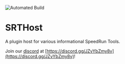 ![Automated Build](https://github.com/Squirrelies/SRTHost/actions/workflows/AutomatedRelease.yml/badge.svg)
# SRTHost
A plugin host for various informational SpeedRun Tools.

Join our [discord](https://discord.gg/JZvYbZmy8v) at [https://discord.gg/JZvYbZmy8v](https://discord.gg/JZvYbZmy8v)!
